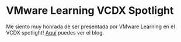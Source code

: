 # VMware Learning VCDX Spotlight


Me siento muy honrada de ser presentada por VMware Learning en el VCDX spotlight! 
[Aquí][vmware-learning-blog-link] puedes ver el blog. 

[vmware-learning-blog-link]: https://blogs.vmware.com/education/2020/11/12/vcdx-spotlight-phoebe-kim/
